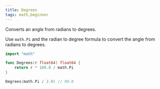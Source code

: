 ```yaml
---
title: Degrees
tags: math,beginner
---
```


Converts an angle from radians to degrees.

Use `math.Pi` and the radian to degree formula to convert the angle from radians to degrees.

```go
import "math"

func Degrees(r float64) float64 {
	return r * 180.0 / math.Pi
}
```

```go
Degrees(math.Pi / 2.0) // 90.0
```
